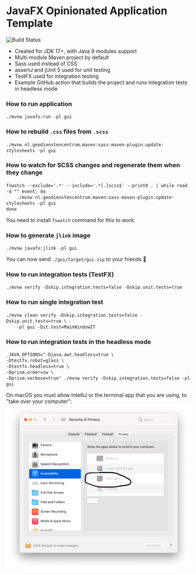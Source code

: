# JavaFX Opinionated Application Template

![Build Status](https://github.com/marcin-chwedczuk/javafx-template/actions/workflows/ci.yaml/badge.svg)

* Created for JDK 17+, with Java 9 modules support
* Multi-module Maven project by default
* Sass used instead of CSS
* assertJ and jUnit 5 used for unit testing
* TestFX used for integration testing
* Example GitHub action that builds the project and runs integration tests in headless mode

### How to run application
```
./mvnw javafx:run -pl gui
```

### How to rebuild `.css` files from `.scss`
```
./mvnw nl.geodienstencentrum.maven:sass-maven-plugin:update-stylesheets -pl gui
```

### How to watch for SCSS changes and regenerate them when they change
```
fswatch --exclude='.*' --include='.*[.]scss$' --print0 . | while read -d "" event; do
    ./mvnw nl.geodienstencentrum.maven:sass-maven-plugin:update-stylesheets -pl gui 
done
```
You need to install `fswatch` command for this to work.

### How to generate `jlink` image
```
./mvnw javafx:jlink -pl gui 
```
You can now send `./gui/target/gui.zip` to your friends :tada:

### How to run integration tests (TestFX)
```
./mvnw verify -Dskip.integration.tests=false -Dskip.unit.tests=true
```

### How to run single integration test
```
./mvnw clean verify -Dskip.integration.tests=false -Dskip.unit.tests=true \
    -pl gui -Dit.test=MainWindowIT
```

### How to run integration tests in the headless mode
```
_JAVA_OPTIONS="-Djava.awt.headless=true \
-Dtestfx.robot=glass \
-Dtestfx.headless=true \
-Dprism.order=sw \
-Dprism.verbose=true" ./mvnw verify -Dskip.integration.tests=false -pl gui 
```

On macOS you must allow IntelliJ or the terminal app that you are using,
to "take over your computer":
![macOS settings needed for IT](docs/macOS-it-perm.png)


